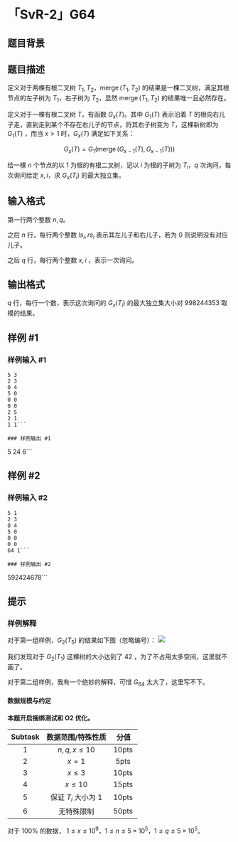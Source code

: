 # 「SvR-2」G64

## 题目背景



## 题目描述

定义对于两棵有根二叉树 $T_1,T_2$，$\operatorname{merge}(T_1,T_2)$ 的结果是一棵二叉树，满足其根节点的左子树为 $T_1$，右子树为 $T_2$，显然 $\operatorname{merge}(T_1,T_2)$ 的结果唯一且必然存在。

定义对于一棵有根二叉树 $T$，有函数 $G_x(T)$。其中 $G_1(T)$ 表示沿着 $T$ 的根向右儿子走，直到走到某个不存在右儿子的节点，将其右子树变为 $T$，这棵新树即为 $G_1(T)$ ，而当 $x>1$ 时，$G_x(T)$ 满足如下关系：

$$G_x(T)=G_1(\operatorname{merge}(G_{x-1}(T),G_{x-1}(T)))$$

给一棵 $n$ 个节点的以 $1$ 为根的有根二叉树，记以 $i$ 为根的子树为 $T_i$，$q$ 次询问，每次询问给定 $x,i$，求 $G_x(T_i)$ 的最大独立集。


## 输入格式

第一行两个整数 $n,q$。

之后 $n$ 行，每行两个整数 $ls_i,rs_i$ 表示其左儿子和右儿子，若为 $0$ 则说明没有对应儿子。

之后 $q$ 行，每行两个整数 $x,i$ ，表示一次询问。

## 输出格式

$q$ 行，每行一个数，表示这次询问的  $G_x(T_i)$ 的最大独立集大小对 $998244353$ 取模的结果。

## 样例 #1

### 样例输入 #1
```
5 3
2 3
0 4
5 0
0 0 
0 0
2 5 
2 1
1 1```

### 样例输出 #1

```
5
24
6```

## 样例 #2

### 样例输入 #2
```
5 1
2 3
0 4
5 0
0 0 
0 0
64 1```

### 样例输出 #2

```
592424678```

## 提示

### 样例解释

对于第一组样例，$G_2(T_5)$ 的结果如下图（忽略编号）：
![](https://cdn.luogu.com.cn/upload/image_hosting/fcjnzc23.png) 

我们发现对于 $G_2(T_1)$ 这棵树的大小达到了 $42$ ，为了不占用太多空间，这里就不画了。

对于第二组样例，我有一个绝妙的解释，可惜 $G_{64}$ 太大了，这里写不下。

#### 数据规模与约定

**本题开启捆绑测试和 O2 优化。**

| Subtask | 数据范围/特殊性质 | 分值 |
| :------: | :------: | :------: |
| $1$ |  $n,q,x\le 10$| $10 \operatorname{pts}$ |
| $2$ | $x =1$ | $5 \operatorname{pts}$ |
| $3$ |$x\le 3$ | $10 \operatorname{pts}$ |
| $4$ | $x\le 10$ | $15 \operatorname{pts}$ |
| $5$ | 保证 $T_i$ 大小为 $1$ | $10 \operatorname{pts}$ |
| $6$ | 无特殊限制 | $50 \operatorname{pts}$ |


对于 $100\%$ 的数据，
$1\le x\le 10^9$，$1\le n\le 5\times 10^5$，$1\le q\le 5\times 10^5$。

